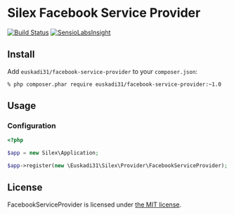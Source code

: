 # Silex Facebook Service Provider

[![Build Status](https://travis-ci.org/euskadi31/FacebookServiceProvider.svg?branch=master)](https://travis-ci.org/euskadi31/FacebookServiceProvider)
[![SensioLabsInsight](https://insight.sensiolabs.com/projects/971dff41-735f-49c8-8841-b079830c3801/mini.png)](https://insight.sensiolabs.com/projects/971dff41-735f-49c8-8841-b079830c3801)

## Install

Add `euskadi31/facebook-service-provider` to your `composer.json`:

    % php composer.phar require euskadi31/facebook-service-provider:~1.0

## Usage

### Configuration

```php
<?php

$app = new Silex\Application;

$app->register(new \Euskadi31\Silex\Provider\FacebookServiceProvider);
```

## License

FacebookServiceProvider is licensed under [the MIT license](LICENSE.md).
